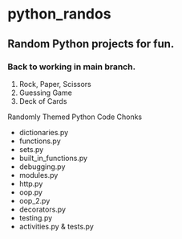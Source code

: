 # python_randos
## Random Python projects for fun.

### Back to working in main branch.

  1. Rock, Paper, Scissors
  2. Guessing Game
  3. Deck of Cards

Randomly Themed Python Code Chonks
  - dictionaries.py
  - functions.py
  - sets.py
  - built_in_functions.py
  - debugging.py
  - modules.py
  - http.py
  - oop.py
  - oop_2.py
  - decorators.py
  - testing.py
  - activities.py & tests.py
  